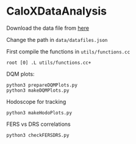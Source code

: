# CaloXDataAnalysis

Download the data file from [here](https://yofeng.web.cern.ch/yofeng/CaloX/)

Change the path in `data/datafiles.json`

First compile the functions in `utils/functions.cc`
```
root [0] .L utils/functions.cc+
```

DQM plots:

```
python3 prepareDQMPlots.py
python3 makeDQMPlots.py
```

Hodoscope for tracking
```
python3 makeHodoPlots.py
```

FERS vs DRS correlations
```
python3 checkFERSDRS.py
```
